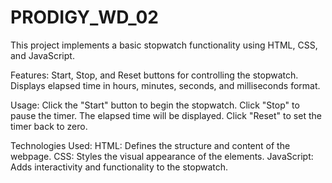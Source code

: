 # PRODIGY_WD_02
This project implements a basic stopwatch functionality using HTML, CSS, and JavaScript.

Features:
Start, Stop, and Reset buttons for controlling the stopwatch.
Displays elapsed time in hours, minutes, seconds, and milliseconds format.

Usage:
Click the "Start" button to begin the stopwatch.
Click "Stop" to pause the timer. The elapsed time will be displayed.
Click "Reset" to set the timer back to zero.

Technologies Used:
HTML: Defines the structure and content of the webpage.
CSS: Styles the visual appearance of the elements.
JavaScript: Adds interactivity and functionality to the stopwatch.
